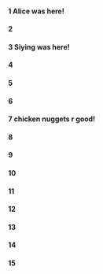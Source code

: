 
#### 1 Alice was here!
#### 2
#### 3 Siying was here!
#### 4
#### 5
#### 6
#### 7 chicken nuggets r good!
#### 8
#### 9
#### 10
#### 11
#### 12
#### 13
#### 14
#### 15